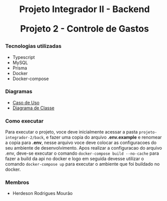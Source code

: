 <div align="center">
    <h1>
        Projeto Integrador II - Backend
        <p> Projeto 2 - Controle de Gastos </p>
    </h1>
</div>

### Tecnologias utilizadas

* Typescript
* MySQL
* Prisma
* Docker
* Docker-compose

### Diagramas

* [Caso de Uso](https://github.com/HerdesonMourao/projeto-integrador-2/blob/master/Docs/Diagramas/CasoDeUsoVersao01.png)
* [Diagrama de Classe](https://github.com/HerdesonMourao/projeto-integrador-2/blob/master/Docs/Diagramas/DiagramaDeClasseVersao02.png)

### Como executar

Para executar o projeto, voce deve inicialmente acessar a pasta `projeto-integrador-2/back`, e fazer uma copia do arquivo **.env.example** e renomear a copia para **.env**, nesse arquivo voce deve colocar as configuracoes do seu ambiente de desenvolvimento. Apos realizar a configuracao do arquivo .env, deve-se executar o comando `docker-compose build --no-cache` para fazer a build da api no docker e logo em seguida devesse utilizar o comando `docker-compose up` para executar o ambiente que foi buildado no docker.

### Membros

* Herdeson Rodrigues Mourão